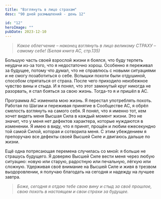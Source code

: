 ```yaml
---
title: "Взглянуть в лицо страхам"
desc: "90 дней размышлений - день 12"

id: "12"
heroImage: ""
pubDate: 2023-12-10
---
```

> _Какое облегчение – наконец взглянуть в лицо великому СТРАХУ – самому себе!_
> _(Белая книга АС, стр.135)_

Большую часть своей взрослой жизни я боялся, что буду терпеть неудачи из-за
того, что я недостаточно хорош. Особенно я переживал за будущее, потому что
думал, что не справлюсь с новыми ситуациями и не смогу позаботиться о себе.
Вспышки похоти были отдушиной, способом спрятаться от страха. После чего
приходило неизбежное чувство вины и стыда. И я понял, что этот замкнутый круг
никогда не разорвать, я стал бояться за свою жизнь. Тогда-то я и пришёл в АС.

Программа АС изменила мою жизнь. Я перестал употреблять похоть. Работая по
Шагам и переживая принятие в Сообществе АС, я обрёл смелость взглянуть на
самого себя. Я понял, что я именно тот, кем хочет видеть меня Высшая Сила в
каждый момент жизни. Это не значит, что у меня нет дефектов характера, которые
нуждаются в изменении. Я имею в виду, что я принят, прощён и любим ежесекундно
той самой Силой, которая и сотворила меня. С этим убеждением я препоручаю все
дефекты своей Высшей Силе и двигаюсь дальше по жизни.

Ещё одна потрясающая перемена случилась со мной: я больше не страшусь
будущего. Я доверяю Высшей Силе вести меня через любую ситуацию: новую или
старую, радостную или печальную, лёгкую или сложную. Удерживая своё внимание
на Высшей Силе и живя в трезвом выздоровлении, я получаю благодать на сегодня
и надежду на лучшее завтра.

> _Боже, сегодня я отдаю тебе свою вину и стыд за своё прошлое, свою похоть в
> настоящем и свои страхи за будущее._

